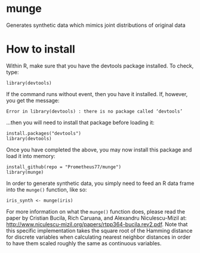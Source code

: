 # munge
Generates synthetic data which mimics joint distributions of original data

# How to install
Within R, make sure that you have the devtools package installed. To check, type:
```
library(devtools)
```
If the command runs without event, then you have it installed. If, however, you get the message:
```
Error in library(devtools) : there is no package called ‘devtools’
```
...then you will need to install that package before loading it:
```
install.packages("devtools")
library(devtools)
```
Once you have completed the above, you may now install this package and load it into memory:
```
install_github(repo = "Prometheus77/munge")
library(munge)
```
In order to generate synthetic data, you simply need to feed an R data frame into the `munge()` function, like so:
```
iris_synth <- munge(iris)
```

For more information on what the `munge()` function does, please read the paper by Cristian Bucila, Rich Caruana, and Alexandru Niculescu-Mizil at: http://www.niculescu-mizil.org/papers/rtpp364-bucila.rev2.pdf. Note that this specific implementation takes the square root of the Hamming distance for discrete variables when calculating nearest neighbor distances in order to have them scaled roughly the same as continuous variables.
